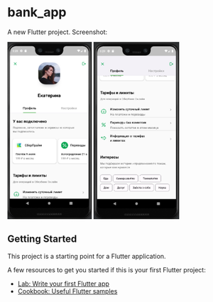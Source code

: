 # bank_app

A new Flutter project.
Screenshot:

<img src="assets/scr1.PNG" height="400">                            <img src="assets/scr2.PNG" height="400">




## Getting Started

This project is a starting point for a Flutter application.

A few resources to get you started if this is your first Flutter project:

- [Lab: Write your first Flutter app](https://docs.flutter.dev/get-started/codelab)
- [Cookbook: Useful Flutter samples](https://docs.flutter.dev/cookbook)
